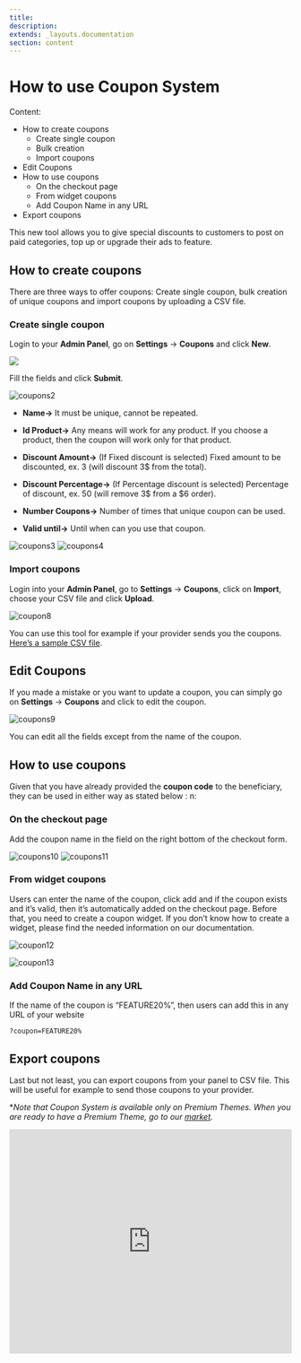 ```yaml
---
title:
description:
extends: _layouts.documentation
section: content
---
```


# How to use Coupon System
Content:
-   How to create coupons
    -   Create single coupon
    -   Bulk creation
    -   Import coupons
-   Edit Coupons
-   How to use coupons
    -   On the checkout page
    -   From widget coupons
    -   Add Coupon Name in any URL
-   Export coupons

This new tool allows you to give special discounts to customers to post on paid categories, top up or upgrade their ads to feature.

## How to create coupons

There are three ways to offer coupons: Create single coupon, bulk creation of unique coupons and import coupons by uploading a CSV file.

### Create single coupon

Login to your **Admin Panel**, go on  **Settings**  ->  **Coupons**  and click  **New**.

![](https://raw.githubusercontent.com/yclas/guides/master/images/Coupon%20create.jpg)


Fill the fields and click  **Submit**.

![coupons2](https://user-images.githubusercontent.com/55290441/80603249-d6840780-8a38-11ea-9800-e25af3934b54.png)


-   **Name->**  It must be unique, cannot be repeated.
-   **Id Product->**  Any means will work for any product. If you choose a product, then the coupon will work only for that product.
-   **Discount Amount->**  (If Fixed discount is selected) Fixed amount to be discounted, ex. 3 (will discount 3$ from the total).
-   **Discount Percentage->**  (If Percentage discount is selected) Percentage of discount, ex. 50 (will remove 3$ from a $6 order).
-   **Number Coupons->**  Number of times that unique coupon can be used.

-   **Valid until->**  Until when can you use that coupon.

![coupons3](https://user-images.githubusercontent.com/55290441/80603252-d71c9e00-8a38-11ea-8902-b46ac219162b.png)
![coupons4](https://user-images.githubusercontent.com/55290441/80603254-d71c9e00-8a38-11ea-9ef5-5ac5eebcea3b.png)



### Import coupons

Login into your **Admin Panel**, go to  **Settings**  ->  **Coupons**, click on **Import**, choose your CSV file and click  **Upload**.

![coupon8](https://user-images.githubusercontent.com/55290441/80603323-eb609b00-8a38-11ea-953d-05415bf4a713.png)


You can use this tool for example if your provider sends you the coupons.  [Here’s a sample CSV file](https://raw.githubusercontent.com/yclas/guides/master/samples/import_coupons_example.csv).

## Edit Coupons

If you made a mistake or you want to update a coupon, you can simply go on  **Settings**  ->  **Coupons**  and click to edit the coupon.

![coupons9](https://user-images.githubusercontent.com/55290441/80603259-d84dcb00-8a38-11ea-81bf-16bd3748acfc.png)

You can edit all the fields except from the name of the coupon.

## How to use coupons

Given that you have already provided the **coupon code** to the beneficiary, they can be used in either way as stated below : n:

### On the checkout page

Add the coupon name in the field on the right bottom of the checkout form.

![coupons10](https://user-images.githubusercontent.com/55290441/80603244-d552da80-8a38-11ea-9989-abb227c90a35.png)
![coupons11](https://user-images.githubusercontent.com/55290441/80603246-d5eb7100-8a38-11ea-92d2-59fc810ab711.png)


### From widget coupons

Users can enter the name of the coupon, click add and if the coupon exists and it’s valid, then it’s automatically added on the checkout page. Before that, you need to create a coupon widget. If you don’t know how to create a widget, please find the needed information on our documentation.

![coupon12](https://user-images.githubusercontent.com/55290441/80603335-f0254f00-8a38-11ea-81da-40087cc2f611.png)

![coupon13](https://user-images.githubusercontent.com/55290441/80628862-ad746e80-8a5a-11ea-9b0d-fdfe39854a04.png)
### Add Coupon Name in any URL

If the name of the coupon is “FEATURE20%”, then users can add this in any URL of your website

```
?coupon=FEATURE20%

```

## Export coupons

Last but not least, you can export coupons from your panel to CSV file. This will be useful for example to send those coupons to your provider.


**Note that Coupon System is available only on Premium Themes. When you are ready to have a Premium Theme, go to our  [market](https://selfhosted.yclas.com/).*


<iframe width="100%" height="400px" src="https://www.youtube.com/embed/gFTDgz6NWTU" title="Yclas video" frameborder="0" allow="accelerometer; autoplay; clipboard-write; encrypted-media; gyroscope; picture-in-picture" allowfullscreen></iframe>
 
